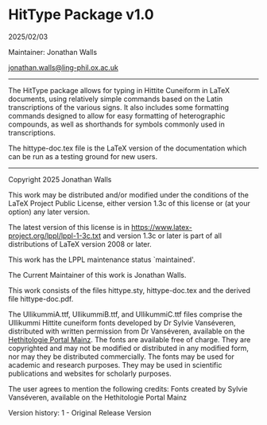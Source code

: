 HitType Package v1.0
==================
2025/02/03

Maintainer: Jonathan Walls

jonathan.walls@ling-phil.ox.ac.uk

___________________________

The HitType package allows for typing in Hittite Cuneiform in LaTeX documents, using relatively simple commands based on the Latin transcriptions of the various signs. It also includes some formatting commands designed to allow for easy formatting of heterographic compounds, as well as shorthands for symbols commonly used in transcriptions.

The hittype-doc.tex file is the LaTeX version of the documentation which can be run as a testing ground for new users.

__________________________


Copyright 2025 Jonathan Walls

This work may be distributed and/or modified under the
conditions of the LaTeX Project Public License, either version 1.3c
of this license or (at your option) any later version.

The latest version of this license is in
  https://www.latex-project.org/lppl/lppl-1-3c.txt
and version 1.3c or later is part of all distributions of LaTeX
version 2008 or later.

This work has the LPPL maintenance status `maintained'.
   
The Current Maintainer of this work is Jonathan Walls.

This work consists of the files hittype.sty, hittype-doc.tex and the derived file hittype-doc.pdf.

The UllikummiA.ttf, UllikummiB.ttf, and UllikummiC.ttf files comprise the Ullikummi Hittite cuneiform fonts developed by Dr Sylvie Vanséveren, distributed with written permission from Dr Vanséveren, available on the [Hethitologie Portal Mainz](https://www.hethport.uni-wuerzburg.de/cuneifont/). The fonts are available free of charge. They are copyrighted and may not be modified or distributed in any modified form, nor may they be distributed commercially. The fonts may be used for academic and research purposes. They may be used in scientific publications and websites for scholarly purposes.

The user agrees to mention the following credits:
Fonts created by Sylvie Vanséveren, available on the Hethitologie Portal Mainz 

Version history:
1 - Original Release Version

